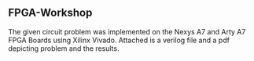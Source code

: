 ## FPGA-Workshop
The given circuit problem was implemented on the Nexys A7 and Arty A7 FPGA Boards using Xilinx Vivado. Attached is a verilog file and a pdf depicting problem and the results.
